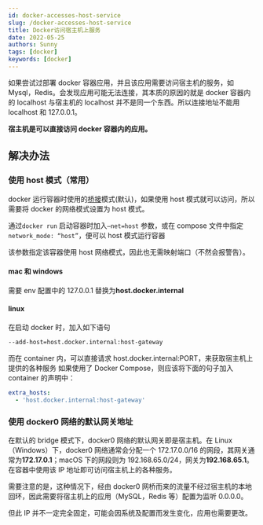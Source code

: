 ```yaml
---
id: docker-accesses-host-service
slug: /docker-accesses-host-service
title: Docker访问宿主机上服务
date: 2022-05-25
authors: Sunny
tags: [docker]
keywords: [docker]
---
```


<!-- truncate -->

如果尝试过部署 docker 容器应用，并且该应用需要访问宿主机的服务，如 Mysql，Redis。会发现应用可能无法连接，其本质的原因的就是 docker 容器内的 localhost 与宿主机的 localhost 并不是同一个东西。所以连接地址不能用 localhost 和 127.0.0.1。

**宿主机是可以直接访问 docker 容器内的应用。**

## 解决办法

### 使用 host 模式（常用）

docker 运行容器时使用的[桥接](https://so.csdn.net/so/search?q=桥接&spm=1001.2101.3001.7020)模式(默认)，如果使用 host 模式就可以访问，所以需要将 docker 的网络模式设置为 host 模式。

通过`docker run` 启动容器时加入`–net=host` 参数，或在 compose 文件中指定`network_mode: “host”`，便可以 host 模式运行容器

该参数指定该容器使用 host 网络模式，因此也无需映射端口（不然会报警告）。

#### mac 和 windows

需要 env 配置中的 127.0.0.1 替换为**host.docker.internal**

#### linux

在启动 docker 时，加入如下语句

```bash
--add-host=host.docker.internal:host-gateway
```

而在 container 内，可以直接请求 host.docker.internal:PORT，来获取宿主机上提供的各种服务
如果使用了 Docker Compose，则应该将下面的句子加入 container 的声明中：

```yaml
extra_hosts:
  - 'host.docker.internal:host-gateway'
```

### 使用 docker0 网络的默认网关地址

在默认的 bridge 模式下，docker0 网络的默认网关即是宿主机。在 Linux（Windows）下，docker0 网络通常会分配一个 172.17.0.0/16 的网段，其网关通常为**172.17.0.1**；macOS 下的网段则为 192.168.65.0/24，网关为**192.168.65.1**。在容器中使用该 IP 地址即可访问宿主机上的各种服务。

需要注意的是，这种情况下，经由 docker0 网桥而来的流量不经过宿主机的本地回环，因此需要将宿主机上的应用（MySQL，Redis 等）配置为监听 0.0.0.0。

但此 IP 并不一定完全固定，可能会因系统及配置而发生变化，应用也需要更改。
